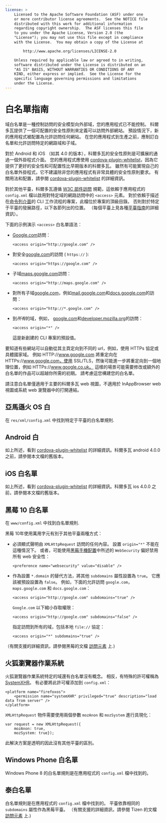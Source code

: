 ```yaml
---
license: >
    Licensed to the Apache Software Foundation (ASF) under one
    or more contributor license agreements.  See the NOTICE file
    distributed with this work for additional information
    regarding copyright ownership.  The ASF licenses this file
    to you under the Apache License, Version 2.0 (the
    "License"); you may not use this file except in compliance
    with the License.  You may obtain a copy of the License at

        http://www.apache.org/licenses/LICENSE-2.0

    Unless required by applicable law or agreed to in writing,
    software distributed under the License is distributed on an
    "AS IS" BASIS, WITHOUT WARRANTIES OR CONDITIONS OF ANY
    KIND, either express or implied.  See the License for the
    specific language governing permissions and limitations
    under the License.
---
```


# 白名單指南

域白名單是一種控制訪問的安全模型向外部域，您的應用程式已不能控制。 科爾多瓦提供了一個可配置的安全性原則來定義可以訪問外部網站。 預設情況下，新的應用程式被配置為允許訪問任何網站。 在您的應用程式到生產之前，應制訂白名單和允許訪問特定的網路域和子域。

對於 Android 和 iOS （如其 4.0 的版本），科爾多瓦的安全性原則是可擴展的通過一個外掛程式介面。 您的應用程式應使用 [cordova-plugin-whitelist][1]，因為它提供了更好的安全性和可配置性比早期版本的科爾多瓦。 雖然有可能實現自己的白名單外掛程式，它不建議除非您的應用程式有非常具體的安全性原則要求。 有關用法和配置，請參閱 [cordova-plugin-whitelist][1] 的詳細資訊。

 [1]: https://github.com/apache/cordova-plugin-whitelist

對於其他平臺，科爾多瓦遵循 [W3C 部件訪問][2] 規範，這依賴于應用程式的 `config.xml` 檔以啟用對特定域的網路訪問中的 `<access>` 元素。 對於依賴于描述在<a href="../../cli/index.html">命令列介面</a>的 CLI 工作流程的專案，此檔位於專案的頂級目錄。 否則對於特定于平臺的發展路徑，以下各節列出的位置。 （每個平臺上見各種<a href="../../platforms/index.html">平臺指南</a>的詳細資訊）。

 [2]: http://www.w3.org/TR/widgets-access/

下面的示例演示 `<access>` 白名單語法：

*   [Google.com][3]訪問：
    
        <access origin="http://google.com" />
        

*   對安全[google.com][4]的訪問 ( `https://` ):
    
        <access origin="https://google.com" />
        

*   子域[maps.google.com][5]訪問：
    
        <access origin="http://maps.google.com" />
        

*   對所有子域[google.com][3]，例如[mail.google.com][6]和[docs.google.com][7]的訪問：
    
        <access origin="http://*.google.com" />
        

*   到*所有*的域，例如， [google.com][3]和[developer.mozilla.org][8]的訪問：
    
        <access origin="*" />
        
    
    這是新創建的 CLI 專案的預設值。

 [3]: http://google.com
 [4]: https://google.com
 [5]: http://maps.google.com
 [6]: http://mail.google.com
 [7]: http://docs.google.com
 [8]: http://developer.mozilla.org

要知道有些網站可以自動從其主頁定向到不同的 url，例如，使用 HTTPs 協定或具體國家域。 例如 HTTP://www.google.com 將重定向在 HTTPs://www.google.com，使用 SSL/TLS，然後可能進一步將重定向到一個地理位置，例如 HTTPs://www.google.co.uk。 這樣的場景可能需要修改或額外的白名單的作品可以超越你所需的初期。 請考慮這您構建您的白名單。

請注意白名單僅適用于主要的科爾多瓦 web 視圖，不適用於 InAppBrowser web 視圖或系統 web 瀏覽器中的打開連結。

## 亞馬遜火 OS 白

在 `res/xml/config.xml` 中找到特定于平臺的白名單規則.

## Android 白

如上所述，看到 [cordova-plugin-whitelist][1] 的詳細資訊。科爾多瓦 android 4.0.0 之前，請參閱本文檔的舊版本。

## iOS 白名單

如上所述，看到 [cordova-plugin-whitelist][1] 的詳細資訊。科爾多瓦 ios 4.0.0 之前，請參閱本文檔的舊版本。

## 黑莓 10 白名單

在 `www/config.xml` 中找到白名單規則.

黑莓 10年使用萬用字元有別于其他平臺兩種方式：

*   必須顯式聲明由 `XMLHttpRequest` 訪問的任何內容。 設置 `origin="*"` 不能在這種情況下。 或者，可能使用<a href="../../platforms/blackberry/config.html">黑莓手機配置</a>中所述的 `WebSecurity` 偏好禁用所有 web 安全性：
    
        <preference name="websecurity" value="disable" />
        

*   作為設置 `*.domain` 的替代方法，將其他 `subdomains` 屬性設置為 `true`。 它應該被預設設置為 `false`。 例如，下面的允許訪問 `google.com`，`maps.google.com` 和 `docs.google.com`：
    
        <access origin="http://google.com" subdomains="true" />
        
    
    `Google.com` 以下縮小存取權限：
    
        <access origin="http://google.com" subdomains="false" />
        
    
    指定訪問到所有的域，包括本地 `file://` 協定：
    
        <access origin="*" subdomains="true" />
        

（有關支援的詳細資訊，請參閱黑莓的文檔 [訪問元素][9] 上.)

 [9]: https://developer.blackberry.com/html5/documentation/ww_developing/Access_element_834677_11.html

## 火狐瀏覽器作業系統

火狐瀏覽器作業系統特定的域還有白名單沒有概念。 相反，有特殊的許可權稱為 [SystemXHR][10]。 有必要將此許可權添加到 `config.xml`：

 [10]: https://developer.mozilla.org/en-US/docs/Web/API/XMLHttpRequest#Permissions

    <platform name="firefoxos">
        <permission name="systemXHR" privileged="true" description="load data from server" />
    </platform>
    

`XMLHttpRequest` 物件需要使用兩個參數 `mozAnon` 和 `mozSystem` 進行具現化：

    var request = new XMLHttpRequest({
        mozAnon: true,
        mozSystem: true});
    

此解決方案是透明的因此沒有其他平臺的區別。

## Windows Phone 白名單

Windows Phone 8 的白名單規則是在應用程式的 `config.xml` 檔中找到的。

## 泰白名單

白名單規則是在應用程式的 `config.xml` 檔中找到的。 平臺依靠相同的 `subdomains` 屬性作為黑莓平臺。 （有關支援的詳細資訊，請參閱 Tizen 的文檔 [訪問元素][11] 上.)

 [11]: https://developer.tizen.org/help/index.jsp?topic=%2Forg.tizen.web.appprogramming%2Fhtml%2Fide_sdk_tools%2Fconfig_editor_w3celements.htm